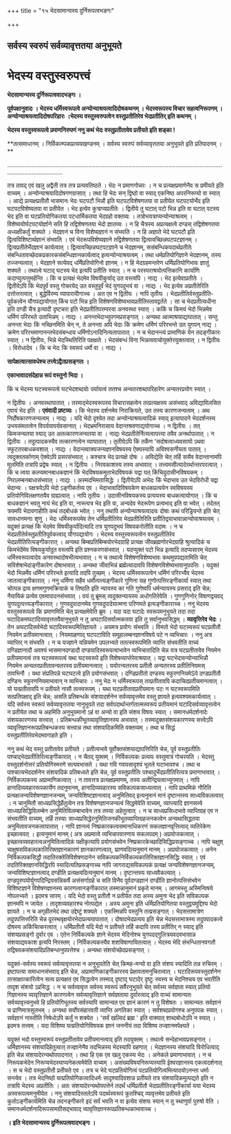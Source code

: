 +++
title = "१५ भेदसामान्यस्य दुर्निरूपत्वभङगः"

+++


## सर्वस्य स्वरुपं सर्वव्यावृत्ततया अनुभूयते

# **भेदस्य वस्तुस्वरुपत्त्वं**

 

**भेदसामान्यस्य दुर्निरूपत्ववादभङ्गः ।**

**पूर्वपक्षानुवादः । भेदस्य धर्मिस्वरूपत्वे अन्योन्याश्रयत्वादिदोषकथनम् । भेदस्वरूपस्य विचार सहत्वनिरूपणम् । अन्योन्याश्रयत्वादिदोषपरिहारः ।भेदस्य वस्तुस्वरुपत्वेन वस्तुप्रतीतिरेव भेदप्रतीतिर् इति कथनम् ।**

**भेदस्य वस्तुस्वरूपत्वे प्रमाणनिरुपणं ननु कथं भेदः वस्तुप्रतीतावेव प्रतीयते इति शड्का !**

**तत्समाधानम् । निर्विकत्म्पकप्रत्ययखण्डनम् । सर्वस्य स्वरुपं सर्वव्यावृत्ततया अनुभूयते इति प्रतिपादनम् । **

............................................................................................................................................................

तत्र तावद् एवं खलु अद्वैती तत्र तत्र प्रत्यवतिष्ठते । भेदः न प्रमाणगोचरः । न च प्रत्यक्षप्रमाणेनैव स प्रमीयते इति वाच्यम् । अन्योन्याश्रयादिदोषगणग्रासात् । तथा हि भेदः सन् द्विष्ठो वा स्याद् एकनिष्ठ अपरनिरूप्यो वा स्यात् । आद्ये प्रत्यक्षप्रतीतौ भासमानः भेदः घटपटौ भिन्नौ इति घटपटविशेषणतया वा प्रतीयेत घटपटयोर्भेद इति घटपटविशेष्यतया वा प्रतीयेत । भेद इत्येव कुत्राप्यप्रतीतेः । द्वितीये तु घटात् पटो भिन्न इति वा घटात् पटस्य भेद इति वा घटप्रतियोगिकतया पटधार्मिकतया भेदग्रहो वक्तव्यः । तत्रोभयत्राप्यन्योन्याश्रत्वम् । विशेष्ययोर्घटपटयोर्ज्ञाने सति हि तद्विशेषणतया भेदो ज्ञातव्यः । न हि चैत्रस्य अप्रत्यक्षत्वे दण्डस् तद्विशेषणतया अध्यक्षीकर्तुं शक्यते । भेदज्ञानं च विना विशेष्यज्ञानं न संभवति । न हि अज्ञाते भेदे घटपटौ इति द्वित्वविशिष्टार्थज्ञानं संभवति । एवं भेदरूपविशेष्यज्ञाने तद्विशेषणतया द्वित्वावच्छिन्नघटपटज्ञानम् । द्वित्वप्रतीतेर्भेदज्ञानं कार्यत्वात् । द्वित्वावच्छिन्नघटपटज्ञाने च भेदज्ञानम्, ससंबन्धिकपदार्थप्रतीतेः संबन्धितावच्छेदकप्रकारकसंबन्धिज्ञानकार्यत्वाद् इत्यन्योन्याश्रयत्वम् । तथा धर्मप्रतियोगिज्ञाने भेदज्ञानम्, तस्य तज्जन्यत्वात् । भेदज्ञाने सत्येवद् धर्मिंप्रतियोगिनो ज्ञानम् । न हि भेदग्रहमन्तरेण धर्मिप्रतियोगिभावः ज्ञातुं शक्यते । तथात्वे घटाद् घटस्य भेद इत्यपि प्रतीतिः स्यात् । न च परस्पराश्रयोत्पत्तिकानि कार्याणि कदाप्युत्पत्तुमर्हन्ति । किं च प्रत्यक्षं भेदमेव विषयीकुर्याद् उत वस्त्वपि । नाद्य । भेद इत्येवाप्रतीतेः । द्वितीयेऽपि किं भेदपूर्वं वस्तु गोचरयेद् उत वस्तुपूर्वं भेदं युगपदुभयं वा । नाद्यः । भेद इत्येव अप्रतीतेरिति दत्तोत्तरत्वात् । बुद्धेर्विरम्य व्यापारायेोगाच्च । अत एव न द्वितीयः । नापि तृतीयः । भेदप्रतीतिर्वस्तुप्रतीति-पूर्वकत्वेन यौगपद्यायोगात् किंच पटो भिन्न इति विशेषणविशेष्यभावप्रतीतिस्तावद्वर्तते । सा च भेदप्रतीत्यधीना इति दण्डी चैत्र इत्यादी दृष्टचरा इति भेदप्रतीतिपरम्परया अनवस्था स्यात् । ककिं च किमयं भेदो भिन्नमेव धर्मिणं परिरभते उताभिन्नम् । नाद्यः । अनन्तभेदाभ्युपगमप्रसङ्गात् । अन्यथा आत्माश्रयाद्यापातात् । सन्तु अनन्ता भेदाः किं नच्छिनमिति चेन् न, ते अनन्ता अपि भेदाः किं क्रमेण धर्मिणं परिरभन्ते उत युगपन् नाद्य । क्रमेण परिरभमाणानन्तभेदसंबन्धाय धर्मिणोऽनादिनित्यतापातात् । न च भेदानन्त्यं प्रामाणिकं येन तदङ्गीकारः स्यात् । न द्वितीयः, भिन्ने भेदस्थितिरिति पक्षक्षते । भेदसंबन्धं विना भिन्नत्ववाचोयुक्तेरयुक्तत्वात् । न द्वितीयः । विरोधादेव । कि च भेदः कि स्वरूपं धर्मो वा । नाद्यः ।

**सापेक्षत्वात्सावधेश्च तत्त्वेऽद्वैतप्रसङ्गतः ।**

**एकाभावादसंदेहान्न रूपं वस्तुनो भिदा ।**

किं च भेदस्य घटस्वरूपत्वे घटभेदशब्दयोः पर्यायत्वं ततश्च अन्यतरशब्दपरिहारेण अन्यतरप्रयोग स्यात् ।

न द्वितीयः । अनवस्थापातात् । तरमाद्भेदस्वरूपस्य विचारासहत्वेन तत्प्रत्यक्षस्य असंभवाद् अविद्याविलसित एवायं भेद इति । **एवंवादी प्रष्टव्यः** । कि भेदस्य दर्शनमेव निराक्रियते, उत तस्य कारणजन्यत्वम् । अथ निर्दोषकारणजन्यत्वम् । नाद्यः । यदि भेदो दृश्येत तदा अन्योन्याश्रयत्वादिकं स्याद् इत्यापादने भेददर्शनस्य उभयसंमतत्वेन विपर्ययापर्यवसानात् । भेदभ्रमनिरासाय वेदान्तश्रवणाद्ययोगाच्च । न द्वितीयः । तत् किमजन्यतया स्याद् उत अतत्कारणजन्यतया वा । नाद्यः भेदप्रतीतेर्नित्यत्वापत्त्या तवैव अनर्थापातात् । न द्वितीयः । तदुत्पादकस्यैव तत्कारणत्वेन व्याघातात् । तृतीयेऽपि किं तर्केण 'सदोषत्वाध्यवसायो ऽथवा स्फुटतरबाधकवशात् । नाद्यः । वेदान्तवाक्यजन्यज्ञानविषयस्य ऐक्यस्यापि अविश्वसनीयता पातात् । त्वदुक्ततर्काणाम् ऐक्येऽपि प्रसरसंभवात् । कश्चात्र भेद प्रत्यक्षे दोषः । अविद्येति चेत् तर्हि ससैव वेदान्तानामपि मूलमिति तत्रापि प्रद्वेषः स्यात् । न द्वितीयः । निरवकाशस्य तस्य अभावात् । तत्त्वमसीत्यादेरर्थान्तरपरत्वात् । किं च त्वया कल्प्यमानबाधकज्ञानं किं भेदविषयकमुताभेदविषयकं यद्वा यत् किंचिदुदासीनविषयकम् । निरालम्बनबाधासंभवात् । नाद्यः । अस्मदभिमतासिद्धेः । द्वितीयेऽपि अभेदः किं भेदाभाव उत भेदविरोधी यद्वा भेदान्यः । पक्षत्रयेऽपि भेदो ऽङ्गीकर्तव्य एव । भेदाभावादिविषयकेण बाधकप्रत्ययेन स्वविषयस्य प्रतियोगिविलक्षणतयैव ग्राह्यत्वात् । नापि तृतीयः । उदासीनविषयकस्य प्रत्ययस्य बाधकत्वायोगात् । किं च बाधकज्ञानं भवतु नायं भेद इति वा, नास्त्यत्र भेद इति वा, अन्यदेव भेदरूपेण प्रत्यभाद् इति वा भवेत् । तदेतत् त्रयमपि भेदावगाहीति कथं तद्बोधकं भवेत् । ननु तथापि अन्योन्याश्रयत्वादयः दोषाः कथं परिड्रियन्ते इति चेत् सावधानमनाः शृणु । भेदः धर्मिस्वरूपमेव तेन धर्मिप्रतीतिरेव भेदप्रतीतिरिति प्रतीतिद्वयाभावान्नान्योयाश्रयत्वम् । यदुक्तं प्रत्यक्षं किं भेदमेव विषयीकुर्यादित्यादि तत्र युगपदुभयं विषयकरोतीति वदामः । न च भेदप्रतीतेर्वस्तुप्रतीतिपूर्वकत्वाद् यौगपद्यायोगः । भेदस्य वस्तुस्वरूपत्वेन वस्तुप्रतीतिरेव भेदप्रतीतिरित्यङ्गीकारात् । अन्यथा बिम्बप्रतिबिम्बयोरभेदग्राहि प्रत्यक्ष जीवब्रह्मणोरभेदग्राहि श्रुत्यादिकं च किमभेदेंमेव विषयकुर्यादुत वस्त्वपि इति प्रश्नकरणसंभवात् । यदप्युक्तं पटो भिन्न इत्यादि तदप्यसारम् भेदस्य धर्मिस्वरूपत्वादेव अनवस्थादोषभीत्यभावात् । न च तथात्वे विशेषणविशेष्यभावः कथमुपपद्यतामिति चेत् सविशेषाभेदाङ्गीकारेण दोषाभावात् । अन्यथा जीवाभिन्नं ब्रह्मेत्यादावपि विशेषणविशेष्यभावानुपपत्तिः । यदुक्तं भेदो भिन्नर्मेव धर्मिणं परिरभते इत्यादि तदपि तुच्छम् । भेदस्य धर्मिस्वरूपत्वेन धर्मिणं परिरभ्यैव भेदस्य जातत्वाङ्गीकारात् । ननु धर्मिणा सहैव धर्मोत्पत्त्यङ्गीकारे गुणिना सह गुणोत्पत्तिरङ्गीकार्या स्यात् तथा चोत्पन्न द्रव्य क्षणमगुणमक्रियाकं च तिष्ठति इति न्यायस्य का गति गुणेष्वपि धर्मन्यायस्य प्रसराद् इति चेन्न; नैयायिकं प्रत्येव एवमापादनसंभवात् । वयं तु ब्रूमस् त्वदुक्तन्यायस्य अधोगतिरेवेति । गुणगुणिनोर् विषाणद्वयवद् युगपदुत्पत्त्यङ्गीकारात् । गुणवदुपादानमेव गुणवदुपादेयात्मना परिणमते इत्यङ्गीकाराच्च । ननु भेदस्य वस्तुस्वरूपत्वे कि प्रमाणमिति चेत् प्रत्यक्षमेवेति ब्रूमः । यदा यदा घटादेः स्वरूपमनुभूयते तदा तदा घटादिकमघटादिव्यावृत्ततयैवानुभूयते न तु अघटादिसर्वात्मकतया इति तु सर्वानुभवसिद्धम् । **व्यावृत्तिरेव भेदः** । तेन अघटादिसर्वभेदो घटादिस्वरूपमितिज्ञायते । अयमत्र प्रयोगः संभवति । विमतो भेदो घटस्वरूपं घटप्रतीतौ नियमेन प्रतीयमानत्वात् । नियमग्रहणाद् घटपटाविति समूहालम्बनज्ञानविषये पटे न व्यभिचारः । ननु अत्र व्याप्तिर् न संभवति । न च यज्ज्ञाने यन्नियमेन उपलभ्यते ततत्स्वरूपमिति व्याप्ति संभवतीति वाच्यं दण्डिज्ञानादौ अवश्यं भासमानदण्डादौ दण्डयादिस्वरूपत्वाभावेन व्यभिचारादिति चेन्न यत्र घटप्रतीतावेव नियमेन प्रतीयमानत्वं तत्र घटस्वरूपत्वं यथा घटस्वरूपे इति विशेषव्याप्तेरेवाश्रयात् । यद्वा घटभेदावन्योन्याभिन्नौ नियमेन अन्यतरप्रतीतावन्यतरस्य प्रतीयमानत्वात् । ययोरन्यतरस्य प्रतीतौ अन्यतरस्य प्रतीतिनियमस् तावभिनौ । यथा संप्रतिपन्ने घटघटत्वे इति प्रयोगसंभवात् । दण्डिप्रतीतो दण्डस्य स्फुरणनियमेSपे दण्डप्रतीतौ दण्डिनः स्फुरणनियमाभावान् न व्यभिचारः । ननु भेदः न धर्मिस्वरूपस् तत्प्रतीतावपि कदाचिदप्रतीयमानत्वात् । यो यत्प्रतीतावपि न प्रतीयते नासौ तत्स्वरूपम् । यथा घटप्रतीतावप्रतीयमानः पटः न घटस्वरूपमिति सत्प्रतिपक्षाद् इति चेन्न; असति प्रतिबन्धके संशयादर्शनेन सर्वव्यावृत्तमेव वस्तु ज्ञायते इत्यवश्यमकार्यत्वात् । यदि सर्वस्य स्वरूपं सर्वव्यावृत्ततया नानुभूयते तदा सर्वपदार्थान्तर्गतात्मस्वरूपं प्रतीयमानं घटादिसर्वव्यावृत्तत्वेन न प्रतीयेत तथा च अहमिति अनुभूयमानो ऽहं वा अन्यो वा इति संशय विषयः स्यात् । समानधर्मदर्शनादेः संशयकारणस्य सत्त्वात् । प्रतिबन्धकीभूतव्यावृत्तिज्ञानस्य अभावात् । तस्मादुक्तसंशयकारणस्य सत्त्वेऽपि व्यावृत्तिज्ञानरूपप्रतिबन्धकस्य सत्त्वान्न तथा संशयादिकमिति वक्तव्यम् । तथा च सिद्धं वस्तुप्रतीतिरेवभेदमवगाहते इति ।

ननु कथं भेद वस्तु प्रतीतावेव प्रतीयते । प्रतीत्यभावे पूर्वोक्तसंशयाद्यापत्तिरिति चेन्न, पूर्व वस्तुप्रतीतिः पश्चाद्भेदप्रतीतिरित्यङ्गीकारात् । न चैतद् युक्तम् । निर्विकल्पकः प्रत्ययः वस्तुमात्रं गोचरयति । भेदस्तु वस्तुदर्शनोत्तरं प्रतियोगिस्मरणे सत्यवभासते । यथा गवि गवयसादृश्यं भूतले घटाभावश्च । तथा च पाश्चात्यभेददर्शनेन संशयादिकं प्रतिबध्यते इति चेन्न, पूर्व वस्तुप्रतीतिः पश्चादुर्भेदप्रतीतिरित्यत्र प्रमाणाभावात् । निर्विकल्पकस्य अप्रामाणिकत्वात् । न तावत्तत्र प्रत्यक्षप्रमाणम्, तस्य अतीन्द्रियत्वाभ्युगमात् । नापि हानादिव्यवहाररूपकार्येण तदनुमानम्, हानादिव्यवहारस्य सविकल्पकसाध्यत्वात् । नापि प्राथमिकं गौरिति प्रत्यक्षजन्यविशेषणज्ञानजन्यम्, जन्यविशिष्टज्ञानत्वाद् अनुमितिवद् इत्यनुमानं मानं दृष्टान्तस्य साध्यविकलत्वात् । न चानुमितौ साध्यप्रसिद्धेर्हेतुत्वेन तत्र विशेषणज्ञानजन्यत्वं सिद्धमेवेति वाच्यम्, व्याप्त्यादि ज्ञानसत्त्वे साध्यप्रसिद्धिविलम्बेन अनुमितिविलम्बाभावेन तत्र तस्या अहेतुत्वात् । न च साध्यप्रसिध्दभावे व्याप्तिग्रह एव न संभवतीति वाच्यम्, तर्हि तस्याः साध्यप्रसिद्धेरनुमितिजनकीभूतव्याप्तिग्रहजनकत्वेन अन्यथासिद्धतया अनुमितावजनकत्वापातात् । नापि ज्ञानत्वं निष्प्रकारकत्वसमानाधिकरणं सकलज्ञानवृत्तित्वाद् व्यतिरेकेण इच्छात्ववत् । इत्यनुमानं मानम् ( अत्र अप्रमात्वे व्यभिचारवारणाय सकलपदम् ) अप्रयोजकत्वात् । इच्छात्वव्यवहारत्वअनुमितित्वादिकं पक्षीकृत्यापि प्रयोगसंभवेन निष्प्रकारकेच्छादिसिद्धिप्रसङ्गाच्च । नापि चक्षुश् चाक्षुषसविकल्पकातिरिक्तज्ञानकारणं ज्ञानकारणत्वात्, घ्राणवदित्यनुमानं मानम् । अप्रयोजकत्वात् । अनेन निर्विकल्पकसिद्धौ तदातिरक्तेतिविशेषणदानेन सविकल्पकनिर्विकल्पकातिरिक्तज्ञानसिद्धिः स्यात् । एवं तदतिरिक्तज्ञानसिद्धिरपि स्यादित्यतिप्रसङ्गाच्च नापि जागराद्यसविकल्पकं प्रत्यक्षं जन्यविशेषणज्ञानजन्यम्, जन्यविशिष्टज्ञानत्वाद् दण्डीति प्रत्यक्षवदित्यनुमानं मानम् । दृष्टान्तस्य साध्यवैकल्यात् । दण्डपुरुपयोर्युगपदिन्द्रियसन्निकर्षे असंसर्गाग्रहे च सति विनैव पूर्वदण्डज्ञानं दण्डीति ज्ञानोत्पत्तिसंभवेन विशिष्टज्ञाने विशेषणज्ञानस्य कारणत्वानङ्गीकारात् तस्मान्नानुमानं प्रकृते मानम् । आगमस्तु अस्मिन्विषये नोपलभ्यते । इदमत्र सारम् । यदि भेदो वस्तु प्रतीतौ न प्रतीयेत तदा अस्य अमुना भेद इति सविकल्पक ज्ञानमपि न जायेत । तादृशव्यवहारश्च नोत्पद्येत । अस्य अमुना इति धर्मिप्रतियोगितया वस्तुद्वयमुद्दिश्य भेदो ज्ञायते । न च अगृहीतभेदं तथा उद्देष्टुं शक्यते । एकस्मिन्नपि वस्तुनि तत्प्रसङ्गात् । भेदसत्तामात्रेण तदुपपत्तित्तरिति चेन्न दूरस्थवृक्षयोरभेदाप्रत्ययापातात् । दोषादभेदप्रत्यय इति चेन्न भेदसत्तामात्रस्य तदुपपादकत्वे दोषस्य अकिंचित्करत्वात् । धर्मिप्रतीतौ यदि मेदो न प्रतीयते तर्हि कदापि तस्य प्रतीतिर् न स्याद् इति संशयप्रसङ्गो दुर्वार एव । एतेन निर्विकल्पके ज्ञाने भेदस्य भेदिनोश्च युगपदद्गुलित्रयवदवभासान्न संशयाद्यवकाश इत्यपि निरस्तम् । निर्विकल्पकस्यैव शशविषाणायितत्वात् । भेदस्य भेदि संभन्धितानवगतौ तद्विषयकसंशयादिप्रतिबन्धानुपपत्तेश्च । अन्यथा संशयोच्छेदप्रसङ्गात् ।

यदुक्तं-सर्वस्य स्वरूपं सर्वव्यावृत्ततया न अनुभूयतेति चेत् किमह-मन्यो वा इति संशय स्यादिति तन्न रुचिरम् । इष्टापत्या समाधानसंभवाद् इति चेन्न, अप्रामाणिकाङ्गीकारस्य प्रेक्षावतामनुचितत्वात् । घटादिरूपवस्तुदर्शनेन तत्साक्षात्कारित्वेन सत्य प्रत्यक्षत एव सिद्धत्वेन तस्माद् दृष्टाद् घटादेर् दृष्टुः स्वस्य च भेदनिश्चय एव भवतीति तादृश संशयो ऽप्रसिद्ध । न च सर्वव्यावृत्त सर्वस्य स्वरूपं सर्वैरनुभूयते चेत् सर्वस्य सर्वज्ञता स्यात् प्रतियो गिज्ञानस्य व्यावृत्तिज्ञाने कारणत्वेन सर्वव्यावृत्तिज्ञाने सर्वज्ञताया दुर्वारत्वाद् इति वाच्यं सामान्यतः सर्वव्यावृत्त्यनुभवे हि प्रतियोगिभूतस्य सर्वस्यापि सामान्यत एव ज्ञानं कारणं न तु विशेषतः । सामान्यतः सर्वज्ञानं च प्राणिमात्रसुलभम् । अन्यथा सर्वोपसंहारवती व्याप्ति अगतिका स्यात् । सर्वशब्दप्रयोगश्च अनुपपन्नः स्यात् । सर्वज्ञानं नास्तीति निषेधोऽपि कर्तुं न शक्येत । 'सर्वं खल्विदं ब्रह्म ' इति वाक्यात् शाब्दबोधोऽपि न स्यात् । इदमत्र तत्त्वम् । यदा विशिष्य यत्प्रतियोगिविषयक ज्ञानं जननीयं तदा विशिष्य तज्ज्ञानमपेक्ष्यते ।

यदुक्तं भदो वस्तुस्वरूपं वस्तुप्रतीतावेव प्रतीयमानत्वाद् इति तदयुक्तम् । तथात्वे सन्देहाभावप्रसङ्गात् । धर्मिज्ञानस्य संशयादिहेतुत्वात् तज्ज्ञानेनैव तदभिन्नस्य भेदस्यापि ग्रहणात् । भेदज्ञानस्य संशयादि विरोधित्वाद् इति चेन्न संशयादेरन्यथोपपादनात् । तथा हि एक एव खलु एकस्य भेदः । अनेकले प्रमाणाभावात् । न च निरूपकभेदेन निरूप्यभेदस्याप्यनेकत्वमेवेति वाच्यम् । असंख्यविषयनिरूप्यस्यापि ईश्वरज्ञानस्य एकत्वदर्शनात् । स च भेदो वस्तुप्रतीतौ प्रतीयते एव । तत्र च भेदे घटप्रतियोगित्वं पटप्रतियोगित्वमित्यादयोऽनन्ता धर्माः सन्त्येव । तत्र भेदनिष्ठो यत्प्रतियोगिकत्वादिधर्मः सादृश्यादिवशान्न प्रतीयते तत्र संशयादिकमुत्पद्यते इति न तत्रापि भेदस्य अप्रतीतिः । अतः संशयादेरन्यथोपपत्तेर्न तदर्थं धर्मिप्रतीतौ भेदाप्रतीतिरङ्गीकार्या यया भेदस्य अस्वरूपत्वमनुमीयेत । ननु संशयादिस्तलेऽपि पदार्थस्वरूपं कुतश्चिद् व्यावृत्तमेव प्रतीयते इति कुतोऽङ्गीकार्यमिति चेन्न तदनङ्गीकारे इदं सर्वं भवति न वा इत्येव संशयः स्यान् न तु स्थाणुर्वा पुरुषो वेति । समानधर्मदर्शनादिरूपसामग्रीसद्भावाद् व्यावृत्तिज्ञानरूपप्रतिबन्धकाभावाच्च ।

**। इति भेदसामान्यस्य दुर्निरूपत्ववादभङ्गः ।**

 

